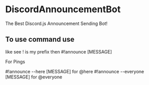 # DiscordAnnouncementBot
The Best Discord.js Announcement Sending Bot!

## To use command use 
like see ! is my prefix
then 
#!announce [MESSAGE]

For Pings

#!announce --here [MESSAGE]          for @here
#!announce --everyone [MESSAGE]      for @everyone   
